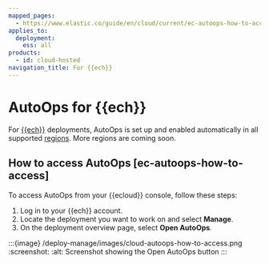```yaml
---
mapped_pages:
  - https://www.elastic.co/guide/en/cloud/current/ec-autoops-how-to-access.html
applies_to:
  deployment:
    ess: all
products:
  - id: cloud-hosted
navigation_title: For {{ech}}
---
```


# AutoOps for {{ech}}

For [{{ech}}](/deploy-manage/deploy/elastic-cloud/cloud-hosted.md) deployments, AutoOps is set up and enabled automatically in all supported [regions](ec-autoops-regions.md#autoops-for-ech-regions). More regions are coming soon. 

## How to access AutoOps [ec-autoops-how-to-access]

To access AutoOps from your {{ecloud}} console, follow these steps:

1. Log in to your {{ech}} account.
2. Locate the deployment you want to work on and select **Manage**.
4. On the deployment overview page, select **Open AutoOps**.

:::{image} /deploy-manage/images/cloud-autoops-how-to-access.png
:screenshot:
:alt: Screenshot showing the Open AutoOps button
:::